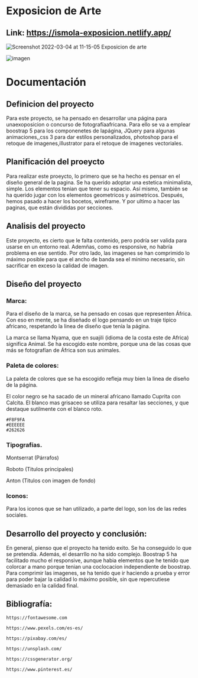 # Exposicion de Arte
## Link: https://ismola-exposicion.netlify.app/

![Screenshot 2022-03-04 at 11-15-05 Exposicion de arte](https://user-images.githubusercontent.com/60386407/156744629-5aae771b-1c2f-410e-8d0c-967b4e08d9d8.png)

![imagen](https://user-images.githubusercontent.com/60386407/156919100-3c0846ac-6899-4127-8cb4-6e031e76dbf7.png)


# Documentación

## Definicion del proyecto

Para este proyecto, se ha pensado en
desarrollar una página para unaexoposicion
o concurso de fotografíaafricana. Para ello
se va a emplear boostrap 5 para los
componenetes de lapágina, JQuery para
algunas animaciones,,css 3 para dar estilos
personalizados, photoshop para el retoque
de imagenes,illustrator para el retoque
de imagenes vectoriales.

## Planificación del proeycto

Para realizar este proeycto, lo primero
que se ha hecho es pensar en el diseño
general de la pagina. Se ha querido
adoptar una estetica minimalista, 
simple. Los elementos tenian que tener 
su espacio. Así mismo, también se ha
querido jugar con los elementos
geometricos y asimetricos. Después, hemos
pasado a hacer los bocetos, wireframe.
Y por ultimo a hacer las paginas, que están
divididas por secciones.


## Analisis del proyecto

Este proyecto, es cierto que le falta
contenido, pero podría ser valida para usarse
en un entorno real. Ademñas, como es
responsive, no habría problema en  ese
sentido. Por otro lado, las imagenes se
han comprimido lo máximo posible para que
el ancho de banda sea el minimo necesario,
sin sacrificar en exceso la calidad de imagen.


## Diseño del proyecto


### Marca:

Para el diseño
de la marca,
se ha pensado
en cosas que
representen
África. Con eso
en mente, se ha
diseñado el logo
pensando en un
traje tipico africano, respetando la linea
de diseño que tenía la página.

La marca se llama Nyama, que en suajili
(idioma de la costa este de Africa)
significa Animal. Se ha escogido este 
nombre, porque una de las cosas que más
se fotografían de África son sus animales.

### Paleta de colores:

La paleta de colores que se ha escogido
refleja muy bien la linea de diseño de la
página.

El color negro se ha sacado de un mineral
africano llamado Cuprita con Calcita.
El blanco mas grisaceo se utiliza para 
resaltar las secciones, y que destaque
sutilmente con el blanco roto.

    #F8F9FA
    #EEEEEE
    #262626


### Tipografías.

Montserrat (Párrafos)

Roboto (Titulos principales)

Anton (Titulos con imagen de fondo)

### Iconos:

Para los iconos que se han utilizado, a
parte del logo, son los de las redes
sociales.

## Desarrollo del proyecto y conclusión:

En general, pienso que el proyecto ha
tenido exito. Se ha conseguido lo que 
se pretendía. Además, el desarrllo no ha 
sido complejo. Boostrap 5 ha facilitado
mucho el responsive, aunque habia
elementos que he tenido que colorcar a
mano porque tenian una coclocacion 
independiente de boostrap.
Para comprimir las imagenes, se ha tenido
que ir haciendo a prueba y error para poder
bajar la calidad lo máximo posible, sin que
repercutiese demasiado en la calidad final.


## Bibliografía:

    https://fontawesome.com

    https://www.pexels.com/es-es/

    https://pixabay.com/es/

    https://unsplash.com/

    https://cssgenerator.org/

    https://www.pinterest.es/

